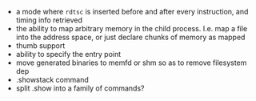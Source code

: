 * a mode where `rdtsc` is inserted before and after every instruction, and timing info retrieved
* the ability to map arbitrary memory in the child process. I.e. map a file into the address space, or just declare chunks of memory as mapped
* thumb support
* ability to specify the entry point
* move generated binaries to memfd or shm so as to remove filesystem dep
* .showstack command
* split .show into a family of commands?
